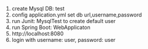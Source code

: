 1. create Mysql DB: test
2. config application.yml set db url,username,password
3. run Junit: MysqlTest to create default user
4. run Spring Boot: WebApplicaton
5. http://localhost:8080
6. login with username: user, password: user